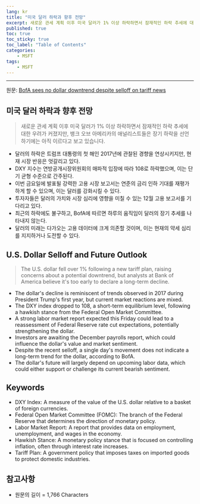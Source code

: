 ```yaml
---
lang: kr
title: "미국 달러 하락과 향후 전망"
excerpt: 새로운 관세 계획 이후 미국 달러가 1% 이상 하락하면서 잠재적인 하락 추세에 대한 우려가 커졌지만, 뱅크 오브 아메리카의 애널리스트들은 장기 하락을 선언하기에는 아직 이르다고 보고 있습니다.
published: true
toc: true
toc_sticky: true
toc_label: "Table of Contents"
categories:
    - MSFT
tags:
    - MSFT
---
```


---

  원문: [BofA sees no dollar downtrend despite selloff on tariff news](https://www.investing.com/news/forex-news/bofa-sees-no-dollar-downtrend-despite-selloff-on-tariff-news-93CH-3798104)

## 미국 달러 하락과 향후 전망

> 새로운 관세 계획 이후 미국 달러가 1% 이상 하락하면서 잠재적인 하락 추세에 대한 우려가 커졌지만, 뱅크 오브 아메리카의 애널리스트들은 장기 하락을 선언하기에는 아직 이르다고 보고 있습니다.


- 달러의 하락은 트럼프 대통령의 첫 해인 2017년에 관찰된 경향을 연상시키지만, 현재 시장 반응은 엇갈리고 있다.
- DXY 지수는 연방공개시장위원회의 매파적 입장에 따라 108로 하락했으며, 이는 단기 균형 수준으로 간주된다.
- 이번 금요일에 발표될 강력한 고용 시장 보고서는 연준의 금리 인하 기대를 재평가하게 할 수 있으며, 이는 달러를 강화시킬 수 있다.
- 투자자들은 달러의 가치와 시장 심리에 영향을 미칠 수 있는 12월 고용 보고서를 기다리고 있다.
- 최근의 하락에도 불구하고, BofA에 따르면 하루의 움직임이 달러의 장기 추세를 나타내지 않는다.
- 달러의 미래는 다가오는 고용 데이터에 크게 의존할 것이며, 이는 현재의 약세 심리를 지지하거나 도전할 수 있다.

## U.S. Dollar Selloff and Future Outlook

> The U.S. dollar fell over 1% following a new tariff plan, raising concerns about a potential downtrend, but analysts at Bank of America believe it's too early to declare a long-term decline.


- The dollar's decline is reminiscent of trends observed in 2017 during President Trump's first year, but current market reactions are mixed.
- The DXY index dropped to 108, a short-term equilibrium level, following a hawkish stance from the Federal Open Market Committee.
- A strong labor market report expected this Friday could lead to a reassessment of Federal Reserve rate cut expectations, potentially strengthening the dollar.
- Investors are awaiting the December payrolls report, which could influence the dollar's value and market sentiment.
- Despite the recent selloff, a single day's movement does not indicate a long-term trend for the dollar, according to BofA.
- The dollar's future will largely depend on upcoming labor data, which could either support or challenge its current bearish sentiment.

## Keywords

- DXY Index: A measure of the value of the U.S. dollar relative to a basket of foreign currencies.
- Federal Open Market Committee (FOMC): The branch of the Federal Reserve that determines the direction of monetary policy.
- Labor Market Report: A report that provides data on employment, unemployment, and wages in the economy.
- Hawkish Stance: A monetary policy stance that is focused on controlling inflation, often through interest rate increases.
- Tariff Plan: A government policy that imposes taxes on imported goods to protect domestic industries.

## 참고사항

- 원문의 길이 = 1,766 Characters

